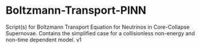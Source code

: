 # Boltzmann-Transport-PINN
Script(s) for Boltzmann Transport Equation for Neutrinos in Core-Collapse Supernovae. 
Contains the simplified case for a collisionless non-energy and non-time dependent model.
v1
